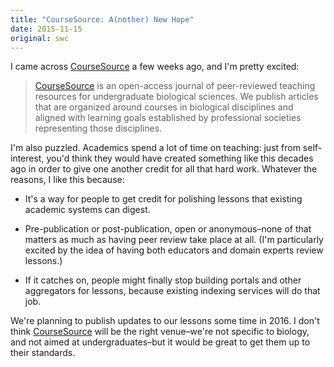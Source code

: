 ```yaml
---
title: "CourseSource: A(nother) New Hope"
date: 2015-11-15
original: swc
---
```

<p>
  I came across <a href="http://coursesource.org">CourseSource</a> a few weeks ago,
  and I'm pretty excited:
</p>
<blockquote>
  <p>
    <a href="http://coursesource.org/">CourseSource</a>
    is an open-access journal of peer-reviewed teaching resources for undergraduate biological sciences.
    We publish articles that are organized around courses in biological disciplines
    and aligned with learning goals established by professional societies representing those disciplines.
  </p>
</blockquote>
<p>
  I'm also puzzled.
  Academics spend a lot of time on teaching:
  just from self-interest,
  you'd think they would have created something like this decades ago
  in order to give one another credit for all that hard work.
  Whatever the reasons,
  I like this because:
</p>
<ul>
  <li>
    <p>
      It's a way for people to get credit for polishing lessons
      that existing academic systems can digest.
    </p>
  </li>
  <li>
    <p>
      Pre-publication or post-publication,
      open or anonymous–none of that matters as much as
      having peer review take place at all.
      (I'm particularly excited by the idea of having both educators and domain experts review lessons.)
    </p>
  </li>
  <li>
    <p>
      If it catches on,
      people might finally stop building portals and other aggregators for lessons,
      because existing indexing services will do that job.
    </p>
  </li>
</ul>
<p>
  We're planning to publish
  updates to our lessons some time in 2016.
  I don't think <a href="http://coursesource.org">CourseSource</a> will be the right venue–we're
  not specific to biology,
  and not aimed at undergraduates–but it would be great to get them up to their standards.
</p>
